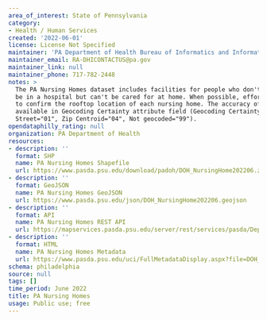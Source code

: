 ```yaml
---
area_of_interest: State of Pennsylvania
category:
- Health / Human Services
created: '2022-06-01'
license: License Not Specified
maintainer: 'PA Department of Health Bureau of Informatics and Information Technology'
maintainer_email: RA-DHICONTACTUS@pa.gov
maintainer_link: null
maintainer_phone: 717-782-2448
notes: >
  The PA Nursing Homes dataset includes facilities for people who don't need to 
  be in a hospital but can't be cared for at home. When possible, efforts were made 
  to confirm the rooftop location of each nursing home. The accuracy of geocoding is 
  available in Geocoding Certainty attribute field (Geocoding Certainty: Rooftop="00", 
  Street="01", Zip Centroid="04", Not geocoded="99").
opendataphilly_rating: null
organization: PA Department of Health
resources:
- description: ''
  format: SHP
  name: PA Nursing Homes Shapefile
  url: https://www.pasda.psu.edu/download/padoh/DOH_NursingHome202206.zip
- description: ''
  format: GeoJSON
  name: PA Nursing Homes GeoJSON
  url: https://www.pasda.psu.edu/json/DOH_NursingHome202206.geojson
- description: ''
  format: API
  name: PA Nursing Homes REST API
  url: https://mapservices.pasda.psu.edu/server/rest/services/pasda/DepHealth/MapServer
- description: ''
  format: HTML
  name: PA Nursing Homes Metadata
  url: https://www.pasda.psu.edu/uci/FullMetadataDisplay.aspx?file=DOH_NursingHome202206.xml
schema: philadelphia
source: null
tags: []
time_period: June 2022
title: PA Nursing Homes
usage: Public use; free
---
```

